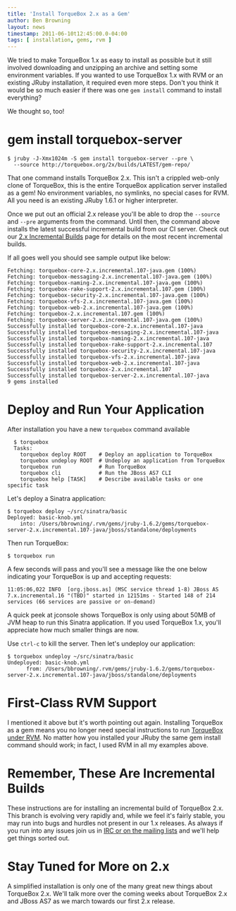 ```yaml
---
title: 'Install TorqueBox 2.x as a Gem'
author: Ben Browning
layout: news
timestamp: 2011-06-10t12:45:00.0-04:00
tags: [ installation, gems, rvm ]
---
```


[2x-builds]: /2x/builds/
[tb_rvm]: /news/2011/02/25/using-rvm-with-torquebox/
[community]: /community/

We tried to make TorqueBox 1.x as easy to install as possible but it
still involved downloading and unzipping an archive and setting some
environment variables. If you wanted to use TorqueBox 1.x with RVM or
an existing JRuby installation, it required even more steps. Don't you
think it would be so much easier if there was one `gem install`
command to install everything?

We thought so, too!


# gem install torquebox-server

    $ jruby -J-Xmx1024m -S gem install torquebox-server --pre \
      --source http://torquebox.org/2x/builds/LATEST/gem-repo/

That one command installs TorqueBox 2.x. This isn't a crippled
web-only clone of TorqueBox, this is the entire TorqueBox application
server installed as a gem! No environment variables, no symlinks, no
special cases for RVM. All you need is an existing JRuby 1.6.1 or
higher interpreter.

Once we put out an official 2.x release you'll be able to drop the
`--source` and `--pre` arguments from the command. Until then, the
command above installs the latest successful incremental build from
our CI server. Check out our [2.x Incremental Builds][2x-builds] page
for details on the most recent incremental builds.

If all goes well you should see sample output like below:

    Fetching: torquebox-core-2.x.incremental.107-java.gem (100%)
    Fetching: torquebox-messaging-2.x.incremental.107-java.gem (100%)
    Fetching: torquebox-naming-2.x.incremental.107-java.gem (100%)
    Fetching: torquebox-rake-support-2.x.incremental.107.gem (100%)
    Fetching: torquebox-security-2.x.incremental.107-java.gem (100%)
    Fetching: torquebox-vfs-2.x.incremental.107-java.gem (100%)
    Fetching: torquebox-web-2.x.incremental.107-java.gem (100%)
    Fetching: torquebox-2.x.incremental.107.gem (100%)
    Fetching: torquebox-server-2.x.incremental.107-java.gem (100%)
    Successfully installed torquebox-core-2.x.incremental.107-java
    Successfully installed torquebox-messaging-2.x.incremental.107-java
    Successfully installed torquebox-naming-2.x.incremental.107-java
    Successfully installed torquebox-rake-support-2.x.incremental.107
    Successfully installed torquebox-security-2.x.incremental.107-java
    Successfully installed torquebox-vfs-2.x.incremental.107-java
    Successfully installed torquebox-web-2.x.incremental.107-java
    Successfully installed torquebox-2.x.incremental.107
    Successfully installed torquebox-server-2.x.incremental.107-java
    9 gems installed


# Deploy and Run Your Application

After installation you have a new `torquebox` command available

      $ torquebox
      Tasks:
        torquebox deploy ROOT    # Deploy an application to TorqueBox
        torquebox undeploy ROOT  # Undeploy an application from TorqueBox
        torquebox run            # Run TorqueBox
        torquebox cli            # Run the JBoss AS7 CLI
        torquebox help [TASK]    # Describe available tasks or one specific task

Let's deploy a Sinatra application:

    $ torquebox deploy ~/src/sinatra/basic
    Deployed: basic-knob.yml
        into: /Users/bbrowning/.rvm/gems/jruby-1.6.2/gems/torquebox-server-2.x.incremental.107-java/jboss/standalone/deployments

Then run TorqueBox:

    $ torquebox run

A few seconds will pass and you'll see a message like the one below
indicating your TorqueBox is up and accepting requests:

    11:05:06,022 INFO  [org.jboss.as] (MSC service thread 1-8) JBoss AS 7.x.incremental.16 "(TBD)" started in 12151ms - Started 148 of 214 services (66 services are passive or on-demand)

A quick peek at jconsole shows TorqueBox is only using about 50MB of
JVM heap to run this Sinatra application. If you used TorqueBox 1.x,
you'll appreciate how much smaller things are now.

Use `ctrl-c` to kill the server. Then let's undeploy our application:

    $ torquebox undeploy ~/src/sinatra/basic
    Undeployed: basic-knob.yml
          from: /Users/bbrowning/.rvm/gems/jruby-1.6.2/gems/torquebox-server-2.x.incremental.107-java/jboss/standalone/deployments


# First-Class RVM Support

I mentioned it above but it's worth pointing out again. Installing
TorqueBox as a gem means you no longer need special instructions to
run [TorqueBox under RVM][tb_rvm]. No matter how you installed your
JRuby the same gem install command should work; in fact, I used RVM in
all my examples above.


# Remember, These Are Incremental Builds

These instructions are for installing an incremental build of
TorqueBox 2.x. This branch is evolving very rapidly and, while we feel
it's fairly stable, you may run into bugs and hurdles not present in
our 1.x releases. As always if you run into any issues join us in [IRC
or on the mailing lists][community] and we'll help get things sorted
out.


# Stay Tuned for More on 2.x

A simplified installation is only one of the many great new things
about TorqueBox 2.x. We'll talk more over the coming weeks about
TorqueBox 2.x and JBoss AS7 as we march towards our first 2.x release.
